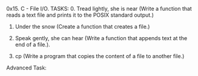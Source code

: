 0x15. C - File I/O.
TASKS:
0. Tread lightly, she is near (Write a function that reads a text file and prints it to the POSIX standard output.)

1. Under the snow (Create a function that creates a file.)

2. Speak gently, she can hear (Write a function that appends text at the end of a file.).

3. cp (Write a program that copies the content of a file to another file.)

Advanced Task:
